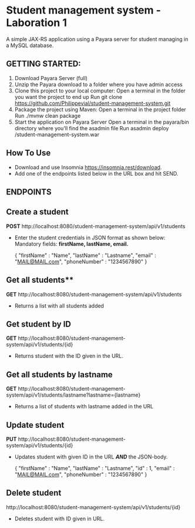 # Student management system - Laboration 1

A simple JAX-RS application using a Payara server for student managing in a MySQL database.

   GETTING STARTED:
   -

   1. Download Payara Server (full)
   2. Unzip the Payara download to a folder where you have admin access
   3. Clone this project to your local computer:
        Open a terminal in the folder you want the project to end up
        Run git clone https://github.com/Philippevial/student-management-system.git
   4. Package the project using Maven:
        Open a terminal in the project folder
        Run ./mvnw clean package
   5. Start the application on Payara Server
        Open a terminal in the payara/bin directory where you'll find the asadmin file
        Run asadmin deploy <path to war file directory>/student-management-system.war

   How To Use
- 
- Download and use Insomnia  https://insomnia.rest/download.
- Add one of the endpoints listed below in the URL box and hit SEND.
 
ENDPOINTS 
-
Create a student
- 
**POST** http://localhost:8080/student-management-system/api/v1/students
   
- Enter the student credentials in JSON format as shown below:
Mandatory fields: **firstName, lastName, email.**
  

    {
     "firstName" : "Name",
     "lastName" : "Lastname",
     "email" : "MAIL@MAIL.com",
     "phoneNumber" : "1234567890"
     }

Get all students**
- 
**GET** http://localhost:8080/student-management-system/api/v1/students

- Returns a list with all students added
 

Get student by ID
   -
**GET** http://localhost:8080/student-management-system/api/v1/students/{id}
- Returns student with the ID given in the URL.


Get all students by lastname
-
**GET** http://localhost:8080/student-management-system/api/v1/students/lastname?lastname={lastname}
- Returns a list of students with lastname added in the URL
   

Update student
- 
**PUT** http://localhost:8080/student-management-system/api/v1/students/{id}
- Updates student with given ID in the URL **_AND_** the JSON-body.

    {
      "firstName" : "Name",
      "lastName" : "Lastname",
      "id"  : 1,
      "email" : "MAIL@MAIL.com",
      "phoneNumber" : "1234567890"
     }


Delete student
-  
http://localhost:8080/student-management-system/api/v1/students/{id}
- Deletes student with ID given in URL.
